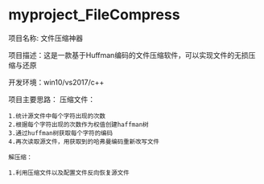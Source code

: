 # myproject_FileCompress

项目名称: 文件压缩神器

项目描述：这是一款基于Huffman编码的文件压缩软件，可以实现文件的无损压缩与还原

开发环境：win10/vs2017/c++

项目主要思路：
	压缩文件：

	1.统计源文件中每个字符出现的次数
	2.根据每个字符出现的次数作为权值创建haffman树
	3.通过huffman树获取每个字符的编码
	4.再次读取源文件，用获取到的哈弗曼编码重新改写文件

	解压缩：

	1.利用压缩文件以及配置文件反向恢复源文件
